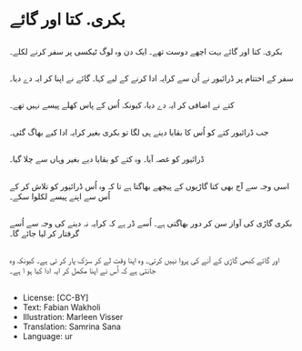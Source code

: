 # بکری. کتا اور گائے

##
بکری. کتا اور گائے بہت اچھے دوست تھے۔ ایک دن وہ لوگ ٹیکسی پر سفر کرنے لکلے۔

##
سفر کے اختتام پر ڈرائیور نے اُن سے کرایہ ادا کرنے کے لیے کہا۔ گائے نے اپنا کر ایہ دے دیا۔

##
کتے نے اضافی کر ایہ دے دیا، کیونکہ اُس کے پاس کھلے پیسے نہیں تھے۔

##
جب ڈرائیور کتے کو اُس کا بقایا دینے ہی لگا تو بکری بغیر کرایہ ادا کیے بھاگ گئی۔

##
ڈرائیور کو غصہ آیا۔ وہ کتے کو بقایا دیے بغیر وہاں سے چلا گیا۔

##
اسی وجہ سے آج بھی کتا گاڑیوں کے پیچھے بھاگتا ہے تا کہ وہ اُس ڈرائیور کو تلاش کر کے اُس سے اپنے پیسے لکلوا سکے۔

##
بکری گاڑی کی آواز سن کر دور بھاگتی ہے۔ اُسے ڈر ہے کہ کرایہ نہ دینے کی وجہ سے اُسے گرفتار کر لیا جائے گا۔

##
اور گائے کبھی گاڑی کے آنے کی پروا نہیں کرتی۔ وہ اپنا وقت لے کر سڑک پار کر تی ہے۔ کیونکہ وہ جانتی ہے کہ اُس نے اپنا مکمل کر ایہ ادا کیا ہو ا ہے۔

##
* License: [CC-BY]
* Text: Fabian Wakholi
* Illustration: Marleen Visser
* Translation: Samrina Sana
* Language: ur
